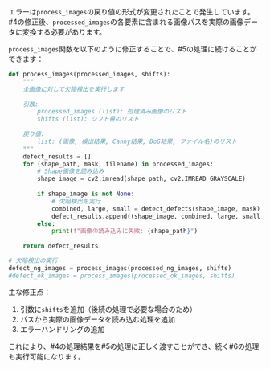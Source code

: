 エラーは`process_images`の戻り値の形式が変更されたことで発生しています。#4の修正後、`processed_images`の各要素に含まれる画像パスを実際の画像データに変換する必要があります。

`process_images`関数を以下のように修正することで、#5の処理に続けることができます：

```python
def process_images(processed_images, shifts):
    """
    全画像に対して欠陥検出を実行します
    
    引数:
        processed_images (list): 処理済み画像のリスト
        shifts (list): シフト量のリスト
        
    戻り値:
        list: (画像, 検出結果, Canny結果, DoG結果, ファイル名)のリスト
    """
    defect_results = []
    for (shape_path, mask, filename) in processed_images:
        # Shape画像を読み込み
        shape_image = cv2.imread(shape_path, cv2.IMREAD_GRAYSCALE)
        
        if shape_image is not None:
            # 欠陥検出を実行
            combined, large, small = detect_defects(shape_image, mask)
            defect_results.append((shape_image, combined, large, small, filename))
        else:
            print(f"画像の読み込みに失敗: {shape_path}")
            
    return defect_results

# 欠陥検出の実行
defect_ng_images = process_images(processed_ng_images, shifts)
#defect_ok_images = process_images(processed_ok_images, shifts)
```

主な修正点：
1. 引数に`shifts`を追加（後続の処理で必要な場合のため）
2. パスから実際の画像データを読み込む処理を追加
3. エラーハンドリングの追加

これにより、#4の処理結果を#5の処理に正しく渡すことができ、続く#6の処理も実行可能になります。
